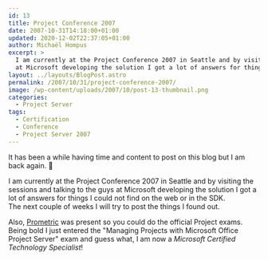 ```yaml
---
id: 13
title: Project Conference 2007
date: 2007-10-31T14:18:00+01:00
updated: 2020-12-02T22:37:05+01:00
author: Michaël Hompus
excerpt: >
  I am currently at the Project Conference 2007 in Seattle and by visiting the sessions and talking to the people
  at Microsoft developing the solution I got a lot of answers for things I could not find on the web or in the SDK.
layout: ../layouts/BlogPost.astro
permalink: /2007/10/31/project-conference-2007/
image: /wp-content/uploads/2007/10/post-13-thumbnail.png
categories:
  - Project Server
tags:
  - Certification
  - Conference
  - Project Server 2007
---
```


It has been a while having time and content to post on this blog but I am back again. 🙂

I am currently at the Project Conference 2007 in Seattle and by visiting the sessions and talking to the guys at Microsoft developing the solution I got a lot of answers for things I could not find on the web or in the SDK.  
The next couple of weeks I will try to post the things I found out.

Also, [Prometric](https://www.prometric.com/) was present so you could do the official Project exams. Being bold I just entered the "Managing Projects with Microsoft Office Project Server" exam and guess what, I am now a *Microsoft Certified Technology Specialist*!
